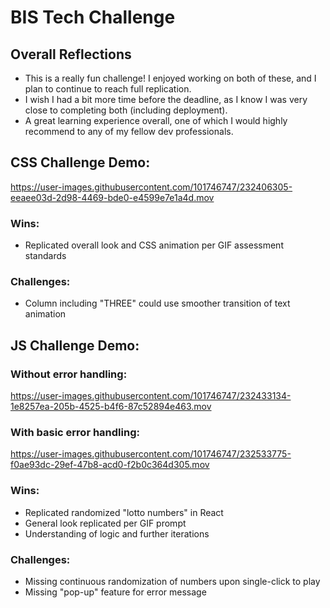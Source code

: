 # BIS Tech Challenge

## Overall Reflections
- This is a really fun challenge! I enjoyed working on both of these, and I plan to continue to reach full replication. 
- I wish I had a bit more time before the deadline, as I know I was very close to completing both (including deployment). 
- A great learning experience overall, one of which I would highly recommend to any of my fellow dev professionals.  

## CSS Challenge Demo:
https://user-images.githubusercontent.com/101746747/232406305-eeaee03d-2d98-4469-bde0-e4599e7e1a4d.mov

### Wins:
- Replicated overall look and CSS animation per GIF assessment standards

### Challenges:
- Column including "THREE" could use smoother transition of text animation

## JS Challenge Demo:
### Without error handling:
https://user-images.githubusercontent.com/101746747/232433134-1e8257ea-205b-4525-b4f6-87c52894e463.mov

### With basic error handling:
https://user-images.githubusercontent.com/101746747/232533775-f0ae93dc-29ef-47b8-acd0-f2b0c364d305.mov


### Wins:
- Replicated randomized "lotto numbers" in React
- General look replicated per GIF prompt
- Understanding of logic and further iterations

### Challenges:
- Missing continuous randomization of numbers upon single-click to play
- Missing "pop-up" feature for error message
